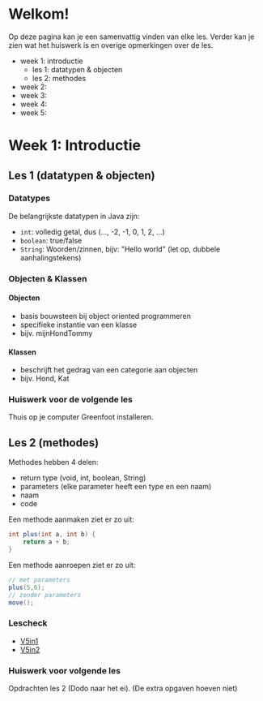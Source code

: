 # Welkom!

Op deze pagina kan je een samenvattig vinden van elke les. Verder kan je zien wat het huiswerk is en overige opmerkingen over de les.

- week 1: introductie
    - les 1: datatypen & objecten
    - les 2: methodes
- week 2: 
- week 3:
- week 4:
- week 5:

# Week 1: Introductie
## Les 1 (datatypen & objecten)

### Datatypes
De belangrijkste datatypen in Java zijn:
- `int`: volledig getal, dus (..., -2, -1, 0, 1, 2, ...)
- `boolean`: true/false
- `String`: Woorden/zinnen, bijv: "Hello world" (let op, dubbele aanhalingstekens)

### Objecten & Klassen
#### Objecten
- basis bouwsteen bij object oriented programmeren
- specifieke instantie van een klasse
- bijv. mijnHondTommy

#### Klassen
- beschrijft het gedrag van een categorie aan objecten
- bijv. Hond, Kat

### Huiswerk voor de volgende les
Thuis op je computer Greenfoot installeren.

## Les 2 (methodes)

Methodes hebben 4 delen:
- return type (void, int, boolean, String)
- parameters (elke parameter heeft een type en een naam)
- naam
- code

Een methode aanmaken ziet er zo uit:

```java
int plus(int a, int b) {
    return a + b;
}
```

Een methode aanroepen ziet er zo uit:

```java
// met parameters
plus(5,6);
// zonder parameters
move();
```

### Lescheck
- [V5in1](https://forms.gle/LqQKoRQH184xmVwu8)
- [V5in2](https://forms.gle/Thsmugy1AgHyvMc99)

### Huiswerk voor volgende les
Opdrachten les 2 (Dodo naar het ei). (De extra opgaven hoeven niet)